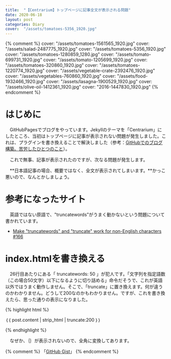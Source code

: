 ```yaml
---
title:  "【Centrarium】トップページに記事全文が表示される問題"
date: 2020-06-18
layout: post
categories: Diary
cover:  "/assets/tomatoes-5356_1920.jpg"
---
```

{% comment %}
cover:  "/assets/tomatoes-1561565_1920.jpg"
cover:  "/assets/salad-2487775_1920.jpg"
cover:  "/assets/tomatoes-5356_1920.jpg"
cover:  "/assets/tomatoes-1280859_1280.jpg"
cover:  "/assets/tomato-699731_1920.jpg"
cover:  "/assets/tomato-1205699_1920.jpg"
cover:  "/assets/tomatoes-320860_1920.jpg"
cover:  "/assets/tomatoes-1220774_1920.jpg"
cover:  "/assets/vegetable-crate-2392476_1920.jpg"
cover:  "/assets/vegetables-760860_1920.jpg"
cover:  "/assets/food-1932466_1920.jpg"
cover:  "/assets/lasagna-1900529_1920.jpg"
cover:  "/assets/olive-oil-1412361_1920.jpg"
cover:  "2016-1447830_1920.jpg"
{% endcomment %}


# はじめに
　GitHubPagesでブログをやっています。Jekyllのテーマを「Centrarium」にしたところ、当初はトップページに記事が表示されない問題が発生しました。これは、プラグインを書き換えることで解決しました（参考：[GitHubでのブログ構築。苦労したひとつのこと](https://hoiko-takahashi.github.io/hoiko-blog/diary/2020/06/17/My-Blog-is-started.html)）。

　これで無事、記事が表示されたのですが、次なる問題が発生します。

　**日本語記事の場合、概要ではなく、全文が表示されてしまいます。**かっこ悪いので、なんとかしましょう。

# 参考になったサイト
　英語ではない原語で、"truncatewords"がうまく動かないという問題について書かれています。

* [Make "truncatewords" and "truncate" work for non-English characters #166](https://github.com/Shopify/liquid/issues/166)  

# index.htmlを書き換える
　26行目あたりにある「 truncatewords: 50 」が犯人です。「文字列を指定語数（この場合50文字）以下になるように切り詰める」命令だそうで、これが英語以外ではうまく動作しません。そこで、「truncate」に置き換えます。何が違うのかわかりません。どうして200なのかもわかりません。ですが、これを書き換えたら、思った通りの表示になりました。

{% highlight html %}
<section class="post-excerpt" itemprop="description">
<!-- p>｛｛ post.content | strip_html | truncatewords: 50 ｝｝</p -->
<p>｛｛ post.content | strip_html | truncate:200 ｝｝</p>
</section>
{% endhighlight %}

　なぜか、｛｝が表示されないので、全角に変換してあります。

{% comment %}
「[GitHub Gist](https://gist.github.com/)」
{% endcomment %}
